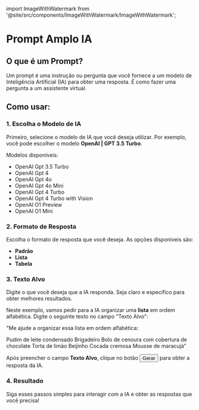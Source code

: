 import ImageWithWatermark from '@site/src/components/ImageWithWatermark/ImageWithWatermark';

# Prompt Amplo IA

<ImageWithWatermark imageSrc='/tutorials/criacaodeconteudoia/promptamplo/1.png'/>


## O que é um Prompt?

Um prompt é uma instrução ou pergunta que você fornece a um modelo de Inteligência Artificial (IA) para obter uma resposta. É como fazer uma pergunta a um assistente virtual.

## Como usar:

### 1. Escolha o Modelo de IA

Primeiro, selecione o modelo de IA que você deseja utilizar. Por exemplo, você pode escolher o modelo **OpenAI | GPT 3.5 Turbo**.

<ImageWithWatermark imageSrc='/tutorials/criacaodeconteudoia/promptamplo/2.png'/>

Modelos disponíveis:

- OpenAI Gpt 3.5 Turbo
- OpenAI Gpt 4
- OpenAI Gpt 4o
- OpenAI Gpt 4o Mini
- OpenAI Gpt 4 Turbo
- OpenAI Gpt 4 Turbo with Vision
- OpenAI O1 Preview
- OpenAI O1 Mini

### 2. Formato de Resposta

Escolha o formato de resposta que você deseja. As opções disponíveis são:

- **Padrão**
- **Lista**
- **Tabela**

### 3. Texto Alvo

Digite o que você deseja que a IA responda. Seja claro e específico para obter melhores resultados.



Neste exemplo, vamos pedir para a IA organizar uma **lista** em ordem alfabética. Digite o seguinte texto no campo "Texto Alvo":

"Me ajude a organizar essa lista em ordem alfabética:

Pudim de leite condensado
Brigadeiro
Bolo de cenoura com cobertura de chocolate
Torta de limão
Beijinho
Cocada cremosa
Mousse de maracujá"

<ImageWithWatermark imageSrc='/tutorials/criacaodeconteudoia/promptamplo/3.png'/>

Após preencher o campo **Texto Alvo**, clique no botão  <button class="btn btn-primary rounded-pill" type="button">Gerar</button>   para obter a resposta da IA.


### 4. Resultado 

<ImageWithWatermark imageSrc='/tutorials/criacaodeconteudoia/promptamplo/4.png'/>

Siga esses passos simples para interagir com a IA e obter as respostas que você precisa!